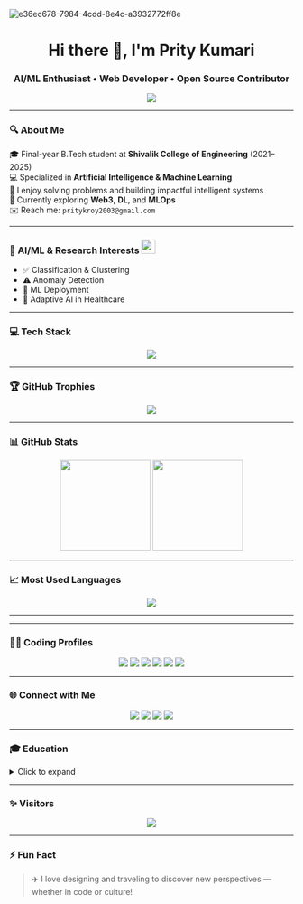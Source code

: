 
<!--   <img src="https://media.giphy.com/media/qgQUggAC3Pfv687qPC/giphy.gif" width="400" /> -->


![e36ec678-7984-4cdd-8e4c-a3932772ff8e](https://github.com/user-attachments/assets/3f985757-40d4-441c-b2a7-baa3f97df94c)


<h1 align="center">Hi there 👋, I'm Prity Kumari</h1>
<h3 align="center">AI/ML Enthusiast • Web Developer • Open Source Contributor</h3>

<p align="center">
  <img src="https://readme-typing-svg.demolab.com?font=Fira+Code&size=25&pause=1000&color=F70000&center=true&vCenter=true&width=900&lines=Turning+ideas+into+intelligent+systems.;Passionate+about+AI%2C+ML+%26+Web+Tech.;Let%27s+build+something+amazing+together!" />
</p>

---

### 🔍 About Me

🎓 Final-year B.Tech student at **Shivalik College of Engineering** (2021–2025)  
💻 Specialized in **Artificial Intelligence & Machine Learning**  
🧠 I enjoy solving problems and building impactful intelligent systems  
🌱 Currently exploring **Web3**, **DL**, and **MLOps**  
✉️ Reach me: `pritykroy2003@gmail.com`

---

### 🧠 AI/ML & Research Interests <img src="https://user-images.githubusercontent.com/71630336/167283558-6c53d514-1a4a-4ad0-acd8-33d97ba5ac07.gif" width="25" />

- ✅ Classification & Clustering  
- ⚠️ Anomaly Detection  
- 🚀 ML Deployment  
- 🧬 Adaptive AI in Healthcare

---

### 💻 Tech Stack

<p align="center">
  <img src="https://skillicons.dev/icons?i=python,cpp,js,react,nodejs,html,css,mysql,mongodb,git,linux" />
</p>

---

### 🏆 GitHub Trophies

<p align="center">
  <img src="https://github-profile-trophy.vercel.app/?username=pritykumari1910&theme=radical&row=2&column=4" />
</p>

---

### 📊 GitHub Stats

<p align="center">
  <img src="https://github-readme-stats.vercel.app/api?username=pritykumari1910&show_icons=true&theme=radical" height="160" />
  <img src="https://github-readme-streak-stats.herokuapp.com/?user=pritykumari1910&theme=dracula&hide_border=false" height="160"/>
</p>

---

### 📈 Most Used Languages

<p align="center">
  <img src="https://github-readme-stats.vercel.app/api/top-langs/?username=pritykumari1910&layout=compact&theme=radical" />
</p>

---



---

### 👩‍💻 Coding Profiles

<p align="center">
  <a href="https://leetcode.com/pritykroy/"><img src="https://img.shields.io/badge/LeetCode-FFA116?style=for-the-badge&logo=LeetCode&logoColor=black"/></a>
  <a href="https://auth.geeksforgeeks.org/user/pritykumv5ab/"><img src="https://img.shields.io/badge/GeeksforGeeks-2F8D46?style=for-the-badge&logo=geeksforgeeks&logoColor=white"/></a>
  <a href="https://www.hackerrank.com/profile/pritykumari1910"><img src="https://img.shields.io/badge/HackerRank-00EA64?style=for-the-badge&logo=hackerrank&logoColor=black"/></a>
  <a href="https://www.codingninjas.com/studio/profile/prity_19"><img src="https://img.shields.io/badge/CodingNinjas-DD6620?style=for-the-badge&logo=codingninjas&logoColor=white"/></a>
  <a href="https://stackoverflow.com/users/23039208/prity-kumari"><img src="https://img.shields.io/badge/StackOverflow-FE7A16?style=for-the-badge&logo=stackoverflow&logoColor=white"/></a>
  <a href="https://workat.tech/profile"><img src="https://img.shields.io/badge/work@tech-38A1F3?style=for-the-badge&logo=workattech&logoColor=white"/></a>
</p>

---

### 🌐 Connect with Me

<p align="center">
  <a href="https://www.linkedin.com/in/prity-kumari-157159250/"><img src="https://img.shields.io/badge/LinkedIn-0077B5?style=for-the-badge&logo=linkedin&logoColor=white"/></a>
  <a href="https://medium.com/@pritykroy2003"><img src="https://img.shields.io/badge/Medium-12100E?style=for-the-badge&logo=medium&logoColor=white"/></a>
  <a href="https://www.kaggle.com/prity19"><img src="https://img.shields.io/badge/Kaggle-20BEFF?style=for-the-badge&logo=kaggle&logoColor=white"/></a>
  <a href="https://www.instagram.com/sundara_7808/?hl=en"><img src="https://img.shields.io/badge/Instagram-E4405F?style=for-the-badge&logo=instagram&logoColor=white"/></a>
</p>

---

### 🎓 Education

<details>
<summary>Click to expand</summary>

- 🎓 **Shivalik College of Engineering** (2021–2025)  
  🖥️ **Bachelor of Technology — Computer Science & Engineering**  

</details>

---

### ✨ Visitors

<p align="center">
  <img src="https://komarev.com/ghpvc/?username=pritykumari1910&label=Profile+Views&color=brightgreen" />
</p>

---

### ⚡ Fun Fact

> ✈️ I love designing and traveling to discover new perspectives — whether in code or culture!
